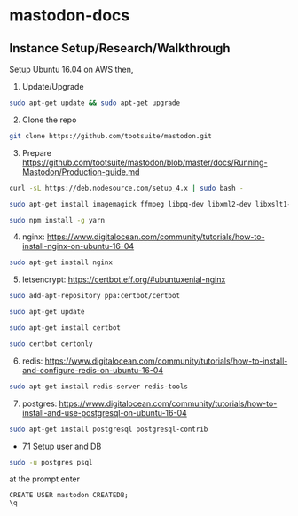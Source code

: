# mastodon-docs

## Instance Setup/Research/Walkthrough

Setup Ubuntu 16.04 on AWS then,

1. Update/Upgrade

  ```bash
  sudo apt-get update && sudo apt-get upgrade 
  ```
  
2. Clone the repo

  ```bash
  git clone https://github.com/tootsuite/mastodon.git 
  ```

3. Prepare https://github.com/tootsuite/mastodon/blob/master/docs/Running-Mastodon/Production-guide.md

  ```bash
  curl -sL https://deb.nodesource.com/setup_4.x | sudo bash - 
  ```

  ```bash
  sudo apt-get install imagemagick ffmpeg libpq-dev libxml2-dev libxslt1-dev nodejs file
  ```

  ```bash
  sudo npm install -g yarn 
  ```
4. nginx: https://www.digitalocean.com/community/tutorials/how-to-install-nginx-on-ubuntu-16-04

  ```bash
  sudo apt-get install nginx
  ```
  
5. letsencrypt: https://certbot.eff.org/#ubuntuxenial-nginx

  ```bash
  sudo add-apt-repository ppa:certbot/certbot
  ```
  
  ```bash
  sudo apt-get update
  ```
  
  ```bash
  sudo apt-get install certbot
  ```
  
  ```bash
  sudo certbot certonly
  ```
  
6. redis: https://www.digitalocean.com/community/tutorials/how-to-install-and-configure-redis-on-ubuntu-16-04

  ```bash
  sudo apt-get install redis-server redis-tools
  ```
  
7. postgres: https://www.digitalocean.com/community/tutorials/how-to-install-and-use-postgresql-on-ubuntu-16-04

  ```bash
  sudo apt-get install postgresql postgresql-contrib
  ```
  
  - 7.1 Setup user and DB
  
  ```bash
  sudo -u postgres psql
  ```
  
  at the prompt enter
  
  ```
  CREATE USER mastodon CREATEDB;
  \q
  ```
  
